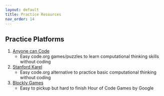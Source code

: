 ```yaml
---
layout: default
title: Practice Resources
nav_order: 14
---
```


## Practice Platforms

1. [Anyone can Code](https://code.org/)
    - Easy code.org games/puzzles to learn computational thinking skills without coding
2. [Stanford Karel](https://stanford.edu/~cpiech/karel/learn.html)
    - Easy code.org alternative to practice basic computational thinking without coding
3. [Blockly Games](https://blockly.games)
    - Easy to pickup but hard to finish Hour of Code Games by Google
    
<!-- 
3. [Exercism](https://exercism.org/)
    - Self-paced
4. [CodingBat](https://codingbat.com/java)
    - Teacher Share - Java
5. [Ozaria](https://www.ozaria.com)
    - Google Classroom integration - JavaScript
6. [CodeCombat](https://codecombat.com/)
    - Google Classroom integration - JavaScript
7. [Elevator Saga](https://play.elevatorsaga.com/)
    - Challenge Exercise
8. [CheckIO](https://checkio.org/)
    - Classroom Manager - TypeScript
9. [Robocoding](https://robocode.sourceforge.io)
    - Download and solve
10. [CodeGym](https://codegym.cc/) -->
   <!-- - Java for Beginners course - Self-paced -->
